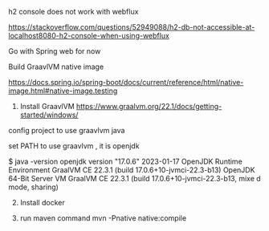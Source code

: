 h2 console does not work with webflux

https://stackoverflow.com/questions/52949088/h2-db-not-accessible-at-localhost8080-h2-console-when-using-webflux

Go with Spring web for now


Build GraavlVM native image

https://docs.spring.io/spring-boot/docs/current/reference/html/native-image.html#native-image.testing

1) Install GraavlVM
https://www.graalvm.org/22.1/docs/getting-started/windows/

config project to use graavlvm java


set PATH to use graavlvm  , it is openjdk  

$ java -version
openjdk version "17.0.6" 2023-01-17
OpenJDK Runtime Environment GraalVM CE 22.3.1 (build 17.0.6+10-jvmci-22.3-b13)
OpenJDK 64-Bit Server VM GraalVM CE 22.3.1 (build 17.0.6+10-jvmci-22.3-b13, mixe
d mode, sharing)


2) Install docker

3) run maven command   mvn -Pnative native:compile




